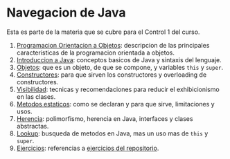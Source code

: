 # Navegacion de Java

Esta es parte de la materia que se cubre para el Control 1 del curso.

1. [Programacion Orientacion a Objetos](Orientacion-a-objetos): descripcion de las principales caracteristicas de la programacion orientada a objetos.
2. [Introduccion a Java](Introduccion-a-Java): conceptos basicos de Java y sintaxis del lenguaje.
3. [Objetos](Objetos): que es un objeto, de que se compone, y variables `this` y `super`.
4. [Constructores](Constructores): para que sirven los constructores y overloading de constructores.
5. [Visibilidad](Visibilidad): tecnicas y recomendaciones para reducir el exhibicionismo en las clases.
6. [Metodos estaticos](Metodos-estaticos): como se declaran y para que sirve, limitaciones y usos.
7. [Herencia](Herencia): polimorfismo, herencia en Java, interfaces y clases abstractas.
8. [Lookup](Lookup): busqueda de metodos en Java, mas un uso mas de `this` y `super`.
9. [Ejercicios](Ejercicios): referencias a [ejercicios del repositorio](https://github.com/juanpablos/ExercisesInJava/tree/master/src/main/java/com/cc3002/java/exercises).
